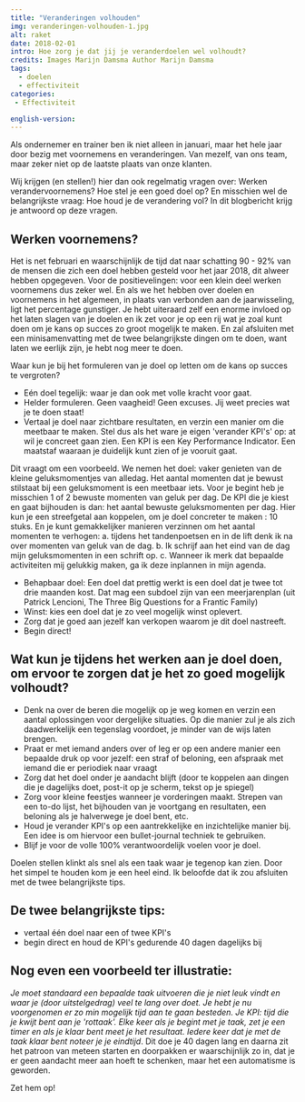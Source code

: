 ```yaml
---
title: "Veranderingen volhouden"
img: veranderingen-volhouden-1.jpg
alt: raket
date: 2018-02-01
intro: Hoe zorg je dat jij je veranderdoelen wel volhoudt?
credits: Images Marijn Damsma Author Marijn Damsma
tags: 
  - doelen
  - effectiviteit
categories:
 - Effectiviteit

english-version: 
---
```

Als ondernemer en trainer ben ik niet alleen in januari, maar het hele jaar door bezig met voornemens en veranderingen. Van mezelf, van ons team, maar zeker niet op de laatste plaats van onze klanten.

Wij krijgen (en stellen!) hier dan ook regelmatig vragen over: Werken verandervoornemens? Hoe stel je een goed doel op? En misschien wel de belangrijkste vraag: Hoe houd je de verandering vol? In dit blogbericht krijg je antwoord op deze vragen.

## Werken voornemens?

Het is net februari en waarschijnlijk de tijd dat naar schatting 90 - 92% van de mensen die zich een doel hebben gesteld voor het jaar 2018, dit alweer hebben opgegeven. Voor de positievelingen: voor een klein deel werken voornemens dus zeker wel. En als we het hebben over doelen en voornemens in het algemeen, in plaats van verbonden aan de jaarwisseling, ligt het percentage gunstiger. Je hebt uiteraard zelf een enorme invloed op het laten slagen van je doelen en ik zet voor je op een rij wat je zoal kunt doen om je kans op succes zo groot mogelijk te maken. En zal afsluiten met een minisamenvatting met de twee belangrijkste dingen om te doen, want laten we eerlijk zijn, je hebt nog meer te doen.


Waar kun je bij het formuleren van je doel op letten om de kans op succes te vergroten?

* Eén doel tegelijk: waar je dan ook met volle kracht voor gaat.
* Helder formuleren. Geen vaagheid! Geen excuses. Jij weet precies wat je te doen staat!
* Vertaal je doel naar zichtbare resultaten, en verzin een manier om die meetbaar te maken. Stel dus als het ware je eigen 'verander KPI's' op: at wil je concreet gaan zien. Een KPI is een Key Performance Indicator. Een maatstaf waaraan je duidelijk kunt zien of je vooruit gaat.


Dit vraagt om een voorbeeld. We nemen het doel: vaker genieten van de kleine geluksmomentjes van alledag. Het aantal momenten dat je bewust stilstaat bij een geluksmoment is een meetbaar iets. Voor je begint heb je misschien 1 of 2 bewuste momenten van geluk per dag. De KPI die je kiest en gaat bijhouden is dan: het aantal bewuste geluksmomenten per dag. Hier kun je een streefgetal aan koppelen, om je doel concreter te maken : 10 stuks. En je kunt gemakkelijker manieren verzinnen om het aantal momenten te verhogen: a. tijdens het tandenpoetsen en in de lift denk ik na over momenten van geluk van de dag. b. Ik schrijf aan het eind van de dag mijn geluksmomenten in een schrift op. c. Wanneer ik merk dat bepaalde activiteiten mij gelukkig maken, ga ik deze inplannen in mijn agenda.


* Behapbaar doel: Een doel dat prettig werkt is een doel dat je twee tot drie maanden kost. Dat mag een subdoel zijn van een meerjarenplan (uit Patrick Lencioni, The Three Big Questions for a Frantic Family)
* Winst: kies een doel dat je zo veel mogelijk winst oplevert.
* Zorg dat je goed aan jezelf kan verkopen waarom je dit doel nastreeft.
* Begin direct!


## Wat kun je tijdens het werken aan je doel doen, om ervoor te zorgen dat je het zo goed mogelijk volhoudt?


* Denk na over de beren die mogelijk op je weg komen en verzin een aantal oplossingen voor dergelijke situaties. Op die manier zul je als zich daadwerkelijk een tegenslag voordoet, je minder van de wijs laten brengen.
* Praat er met iemand anders over of leg er op een andere manier een bepaalde druk op voor jezelf: een straf of beloning, een afspraak met iemand die er periodiek naar vraagt
* Zorg dat het doel onder je aandacht blijft (door te koppelen aan dingen die je dagelijks doet, post-it op je scherm, tekst op je spiegel)
* Zorg voor kleine feestjes wanneer je vorderingen maakt. Strepen van een to-do lijst, het bijhouden van je voortgang en resultaten, een beloning als je halverwege je doel bent, etc.
* Houd je verander KPI's op een aantrekkelijke en inzichtelijke manier bij. Een idee is om hiervoor een bullet-journal techniek te gebruiken.
* Blijf je voor de volle 100% verantwoordelijk voelen voor je doel.

Doelen stellen klinkt als snel als een taak waar je tegenop kan zien. Door het simpel te houden kom je een heel eind. Ik beloofde dat ik zou afsluiten met de twee belangrijkste tips.

## De twee belangrijkste tips:


* vertaal één doel naar een of twee KPI's
* begin direct en houd de KPI's gedurende 40 dagen dagelijks bij


## Nog even een voorbeeld ter illustratie:


*Je moet standaard een bepaalde taak uitvoeren die je niet leuk vindt en waar je (door uitstelgedrag) veel te lang over doet. Je hebt je nu voorgenomen er zo min mogelijk tijd aan te gaan besteden. Je KPI: tijd die je kwijt bent aan je 'rottaak'. Elke keer als je begint met je taak, zet je een timer en als je klaar bent meet je het resultaat. Iedere keer dat je met de taak klaar bent noteer je je eindtijd*. Dit doe je 40 dagen lang en daarna zit het patroon van meteen starten en doorpakken er waarschijnlijk zo in, dat je er geen aandacht meer aan hoeft te schenken, maar het een automatisme is geworden.


Zet hem op!